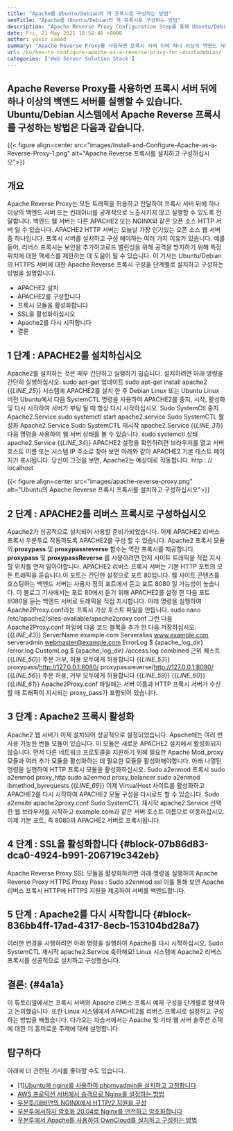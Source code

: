 ```yaml
---
title: "Apache를 Ubuntu/Debian의 역 프록시로 구성하는 방법" 
seoTitle: "Apache를 Ubuntu/Debian의 역 프록시로 구성하는 방법" 
description: "Apache Reverse Proxy Configuration Step를 통해 Ubuntu/Debian Linux에서 mod_proxy가있는 프록시 서버 뒤에 하나 이상의 백엔드 서버를 실행할 수 있습니다." 
date: Fri, 21 May 2021 18:58:46 +0000
author: yasir saeed
summary: "Apache Reverse Proxy를 사용하면 프록시 서버 뒤에 하나 이상의 백엔드 서버를 실행할 수 있습니다. Ubuntu/Debian 시스템에서 Apache Reverse 프록시를 구성하는 방법은 다음과 같습니다." 
url: /ko/how-to-configure-apache-as-a-reverse-proxy-for-ubuntudebian/
categories: ['Web Server Solution Stack']
---
```


## Apache Reverse Proxy를 사용하면 프록시 서버 뒤에 하나 이상의 백엔드 서버를 실행할 수 있습니다. Ubuntu/Debian 시스템에서 Apache Reverse 프록시를 구성하는 방법은 다음과 같습니다.

{{< figure align=center src="images/Install-and-Configure-Apache-as-a-Reverse-Proxy-1.png" alt="Apache Reverse 프록시를 설치하고 구성하십시오">}}


##  **개요**  
Apache Reverse Proxy는 모든 트래픽을 허용하고 전달하여 프록시 서버 뒤에 하나 이상의 백엔드 서버 또는 컨테이너를 공개적으로 노출시키지 않고 실행할 수 있도록 전달합니다. 백엔드 웹 서버는 다른 APACHE2 또는 NGINX와 같은 오픈 소스 HTTP 서버 일 수 있습니다. APACHE2 HTTP 서버는 오늘날 가장 인기있는 오픈 소스 웹 서버 중 하나입니다.
프록시 서버를 설치하고 구성 해야하는 여러 가지 이유가 있습니다. 예를 들어, 리버스 프록시는 보안을 추가하고로드 밸런싱을 위해 공격을 방지하기 위해 특정 위치에 대한 액세스를 제한하는 데 도움이 될 수 있습니다. 이 기사는 Ubuntu/Debian의 HTTPS 서버에 대한 Apache Reverse 프록시 구성을 단계별로 설치하고 구성하는 방법을 설명합니다.
  * APACHE2 설치
  * APACHE2를 구성합니다
  * 프록시 모듈을 활성화합니다
  * SSL을 활성화하십시오
  * Apache2를 다시 시작합니다
  * 결론

## 1 단계 : APACHE2를 설치하십시오
Apache2를 설치하는 것은 매우 간단하고 실행하기 쉽습니다. 설치하려면 아래 명령을 간단히 실행하십시오.
sudo apt-get 업데이트
sudo apt-get install apache2
{{_LINE_25_}}
시스템에 APACHE2를 설치 한 후 Debian Linux 또는 Ubuntu Linux 버전 Ubuntu에서 다음 SystemCTL 명령을 사용하여 APACHE2를 중지, 시작, 활성화 및 다시 시작하여 서버가 부팅 될 때 항상 다시 시작하십시오.
Sudo SystemCtl 중지 Apache2.Service
sudo systemctl start apache2.service
Sudo SystemCTL 활성화 Apache2.Service
Sudo SystemCTL 재시작 apache2.Service
{{_LINE_31_}}
다음 명령을 사용하여 웹 서버 상태를 볼 수 있습니다.
sudo systemctl 상태 apache2.Service
{{_LINE_34_}}
APACHE2 설정을 확인하려면 브라우저를 열고 서버 호스트 이름 또는 시스템 IP 주소로 찾아 보면 아래와 같이 APACHE2 기본 테스트 페이지가 표시됩니다. 당신이 그것을 보면, Apache2는 예상대로 작동합니다. http : // localhost

{{< figure align=center src="images/apache-reverse-proxy.png" alt="Ubuntu의 Apache Reverse 프록시 프록시를 설치하고 구성하십시오">}}


## 2 단계 : APACHE2를 리버스 프록시로 구성하십시오
Apache2가 성공적으로 설치되어 사용할 준비가되었습니다. 이제 APACHE2 리버스 프록시 우분투로 작동하도록 APACHE2를 구성 할 수 있습니다. Apache2 프록시 모듈의  **proxypass** 및  **proxypassreverse**  함수는 역전 프록시를 제공합니다.  **proxypass**  및 **proxypassReverse**  를 사용하려면 먼저 사이트 트래픽을 직접 지시 할 위치를 먼저 알아야합니다.
APACHE2 리버스 프록시 서버는 기본 HTTP 포트의 모든 트래픽을 듣습니다.이 포트는 간단한 설정으로 포트 80입니다. 웹 사이트 콘텐츠를 호스팅하는 백엔드 서버는 사용자 정의 포트에서 듣고 포트 8080 일 가능성이 높습니다.
이 블로그 기사에서는 포트 80에서 듣기 위해 APACHE2를 설정 한 다음 포트 8080을 듣는 백엔드 서버로 트래픽을 직접 지시합니다. 아래 명령을 실행하여 Apache2Proxy.conf라는 프록시 가상 호스트 파일을 만듭니다.
sudo nano /etc/apache2/sites-available/apache2proxy.conf
그런 다음 Apache2Proxy.conf 파일에 다음 코드 블록을 추가 한 다음 저장하십시오.
{{_LINE_43_}}
        ServerName example.com
        Serveralias www.example.com
        serveradmin webmaster@example.com
        ErrorLog $ {apache_log_dir} /error.log
        CustomLog $ {apache_log_dir} /access.log combined
        근위 퀘스트
{{_LINE_50_}}
          주문 거부, 허용
          모두에게 허용합니다
{{_LINE_53_}}
        proxypass/http://127.0.0.1:8080/
        proxypassreverse/http://127.0.0.1:8080/
{{_LINE_56_}}
          주문 허용, 거부
          모두에게 허용합니다
{{_LINE_59_}}
{{_LINE_60_}}
{{_LINE_61_}}
Apache2Proxy.conf 파일에는 서버 이름과 HTTP 프록시 서버가 수신 할 때 트래픽이 지시되는 proxy_pass가 포함되어 있습니다.

## 3 단계 : Apache2 프록시 활성화
Apache2 웹 서버가 이제 설치되어 성공적으로 설정되었습니다. Apache에는 여러 번 사용 가능한 번들 모듈이 있습니다. 이 모듈은 새로운 APACHE2 설치에서 활성화되지 않습니다. 먼저 다른 네트워크 프로토콜을 지원하기 위해 필요한 Apache Mod_proxy 모듈과 여러 추가 모듈을 활성화하는 데 필요한 모듈을 활성화해야합니다. 아래 나열된 명령을 실행하여 HTTP 프록시 모듈을 활성화하십시오.
Sudo a2enmod 프록시
sudo a2enmod proxy_http
sudo a2enmod proxy_balancer
sudo a2enmod lbmethod_byrequests
{{_LINE_69_}}
이제 VirtualHost 사이트를 활성화하고 APACHE2를 다시 시작하여 APACHE2 모듈 구성을 다시로드 할 수 있습니다.
Sudo a2ensite apache2proxy.conf
Sudo SystemCTL 재시작 apache2.Service
선택한 웹 브라우저를 시작하고 example.com과 같은 서버 호스트 이름으로 이동하십시오. 이제 기본 포트, 즉 8080의 APACHE2 서버로 프록시됩니다.

## 4 단계 : SSL을 활성화합니다 {#block-07b86d83-dca0-4924-b991-206719c342eb}

Apache Reverse Proxy SSL 모듈을 활성화하려면 아래 명령을 실행하여 Apache Reverse Proxy HTTPS Proxy Pass :
Sudo a2enmod ssl
이를 통해 보안 Apache 리버스 프록시 HTTP에 HTTPS 지원을 제공하여 서버를 백엔드합니다.

## 5 단계 : Apache2를 다시 시작합니다 {#block-836bb4ff-17ad-4317-8ecb-153104bd28a7}

이러한 변경을 시행하려면 아래 명령을 실행하여 Apache를 다시 시작하십시오.
Sudo SystemCTL 재시작 apache2.Service
축하해요! Linux 시스템에 Apache2 리버스 프록시를 성공적으로 설치하고 구성했습니다.

##  **결론:**   {#4a1a}

이 튜토리얼에서는 프록시 서버와 Apache 리버스 프록시 예제 구성을 단계별로 탐색하고 논의했습니다. 또한 Linux 시스템에서 APACHE2를 리버스 프록시로 설정하고 구성하는 방법을 배웠습니다. 다가오는 자습서에서는 Apache 및 기타 웹 서버 솔루션 스택에 대한 더 흥미로운 주제에 대해 설명합니다.

## 탐구하다
아래에 더 관련된 기사를 좋아할 수도 있습니다.
  * [1][Ubuntu에 nginx를 사용하여 phpmyadmin을 설치하고 고정합니다][2]
  * [AWS 프로덕션 서버에서 승객으로 Nginx를 설정하는 방법][3]
  * [우분투/데비안의 NGINX에서 HTTP/2 지원을 구성][4]
  * [우분투에서하자 암호화 20.04로 Nginx를 안전하고 암호화합니다][5]
  * [우분투에서 Apache를 사용하여 OwnCloud를 설치하고 구성하는 방법][6]



 [1]: https://blog.containerize.com/web-server-solution-stack/ko/how-to-configure-apache-as-a-reverse-proxy-for-ubuntudebian/
 [2]: https://blog.containerize.com/web-server-solution-stack/how-to-install-and-secure-phpmyadmin-with-nginx-on-ubuntu/
 [3]: https://blog.containerize.com/web-server-solution-stack/how-to-setup-nginx-with-passenger-on-aws-production-server/
 [4]: https://blog.containerize.com/web-server-solution-stack/how-to-configure-http2-support-in-nginx-on-ubuntudebian/
 [5]: https://blog.containerize.com/web-server-solution-stack/how-to-secure-nginx-with-letsencrypt-on-ubuntu-20-04/
 [6]: https://blog.containerize.com/backup-and-sync-software/how-to-install-and-configure-owncloud-with-apache-on-ubuntu/
